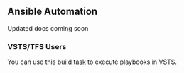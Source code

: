 ## Ansible Automation  
Updated docs coming soon  

### VSTS/TFS Users  
You can use this [build task](https://github.com/beverts312/vsts-build-tasks/tree/master/ansible/run-playbook) to execute playbooks in VSTS.